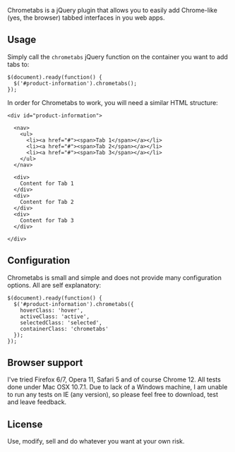Chrometabs is a jQuery plugin that allows you to easily add Chrome-like (yes, the browser) tabbed interfaces in you web apps.

## Usage
Simply call the `chrometabs` jQuery function on the container you want to add tabs to:

    $(document).ready(function() {
      $('#product-information').chrometabs();
    });
    
In order for Chrometabs to work, you will need a similar HTML structure:

    <div id="product-information">
      
      <nav>
        <ul>
          <li><a href="#"><span>Tab 1</span></a></li>
          <li><a href="#"><span>Tab 2</span></a></li>
          <li><a href="#"><span>Tab 3</span></a></li>
        </ul>
      </nav>
      
      <div>
        Content for Tab 1
      </div>
      <div>
        Content for Tab 2
      </div>
      <div>
        Content for Tab 3
      </div>
      
    </div>

## Configuration
Chrometabs is small and simple and does not provide many configuration options. All are self explanatory:

    $(document).ready(function() {
      $('#product-information').chrometabs({
        hoverClass: 'hover',
        activeClass: 'active',
        selectedClass: 'selected',
        containerClass: 'chrometabs'
      });
    });

## Browser support
I've tried Firefox 6/7, Opera 11, Safari 5 and of course Chrome 12. All tests done under Mac OSX 10.7.1. Due to lack of a Windows machine, I am unable to run any tests on IE (any version), so please feel free to download, test and leave feedback.

## License
Use, modify, sell and do whatever you want at your own risk.